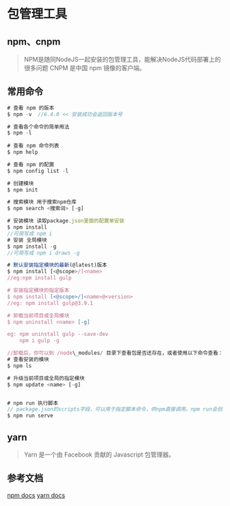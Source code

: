 # 包管理工具

## npm、cnpm
>NPM是随同NodeJS一起安装的包管理工具，能解决NodeJS代码部署上的很多问题
>CNPM 是中国 npm 镜像的客户端。
## 常用命令
```js
# 查看 npm 的版本 
$ npm -v  //6.4.0 << 安装成功会返回版本号

# 查看各个命令的简单用法
$ npm -l 
 
# 查看 npm 命令列表
$ npm help

# 查看 npm 的配置
$ npm config list -l

# 创建模块
$ npm init

# 搜索模块 用于搜索npm仓库
$ npm search <搜索词> [-g]

# 安装模块 读取package.json里面的配置单安装 
$ npm install 
//可简写成 npm i
# 安装 全局模块
$ npm install -g
//可简写成 npm i draws -g

# 默认安装指定模块的最新(@latest)版本
$ npm install [<@scope>/]<name> 
//eg:npm install gulp

# 安装指定模块的指定版本
$ npm install [<@scope>/]<name>@<version>
//eg: npm install gulp@3.9.1

# 卸载当前项目或全局模块 
$ npm uninstall <name> [-g] 

eg: npm uninstall gulp --save-dev  
    npm i gulp -g

//卸载后，你可以到 /node\_modules/ 目录下查看包是否还存在，或者使用以下命令查看：
# 查看安装的模块
$ npm ls 

# 升级当前项目或全局的指定模块
$ npm update <name> [-g] 


# npm run 执行脚本
// package.json的scripts字段，可以用于指定脚本命令，供npm直接调用。npm run会创建一个Shell，执行指定的命令。
$ npm run serve

```

## yarn
>Yarn 是一个由 Facebook 贡献的 Javascript 包管理器。


## 参考文档
[npm docs](https://docs.npmjs.com/cli/v7/commands)
[yarn docs](https://yarn.bootcss.com/docs/)
